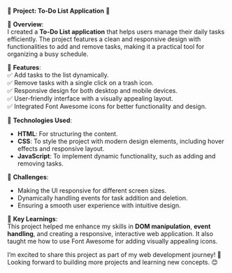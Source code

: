 
🚀 **Project: To-Do List Application** 📝  

📌 **Overview**:  
I created a **To-Do List application** that helps users manage their daily tasks efficiently. The project features a clean and responsive design with functionalities to add and remove tasks, making it a practical tool for organizing a busy schedule.

📌 **Features**:  
✅ Add tasks to the list dynamically.  
✅ Remove tasks with a single click on a trash icon.  
✅ Responsive design for both desktop and mobile devices.  
✅ User-friendly interface with a visually appealing layout.  
✅ Integrated Font Awesome icons for better functionality and design.

📌 **Technologies Used**:  
- **HTML**: For structuring the content.  
- **CSS**: To style the project with modern design elements, including hover effects and responsive layout.  
- **JavaScript**: To implement dynamic functionality, such as adding and removing tasks.  

📌 **Challenges**:  
- Making the UI responsive for different screen sizes.  
- Dynamically handling events for task addition and deletion.  
- Ensuring a smooth user experience with intuitive design.

📌 **Key Learnings**:  
This project helped me enhance my skills in **DOM manipulation**, **event handling**, and creating a responsive, interactive web application. It also taught me how to use Font Awesome for adding visually appealing icons.



I’m excited to share this project as part of my web development journey! 🚀 Looking forward to building more projects and learning new concepts. 😊  

